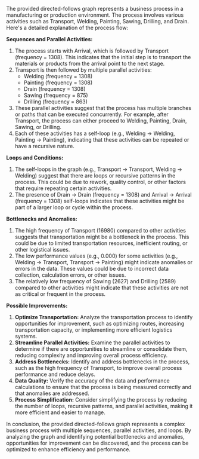 The provided directed-follows graph represents a business process in a manufacturing or production environment. The process involves various activities such as Transport, Welding, Painting, Sawing, Drilling, and Drain. Here's a detailed explanation of the process flow:

**Sequences and Parallel Activities:**

1. The process starts with Arrival, which is followed by Transport (frequency = 1308). This indicates that the initial step is to transport the materials or products from the arrival point to the next stage.
2. Transport is then followed by multiple parallel activities:
	* Welding (frequency = 1308)
	* Painting (frequency = 1308)
	* Drain (frequency = 1308)
	* Sawing (frequency = 875)
	* Drilling (frequency = 863)
3. These parallel activities suggest that the process has multiple branches or paths that can be executed concurrently. For example, after Transport, the process can either proceed to Welding, Painting, Drain, Sawing, or Drilling.
4. Each of these activities has a self-loop (e.g., Welding -> Welding, Painting -> Painting), indicating that these activities can be repeated or have a recursive nature.

**Loops and Conditions:**

1. The self-loops in the graph (e.g., Transport -> Transport, Welding -> Welding) suggest that there are loops or recursive patterns in the process. This could be due to rework, quality control, or other factors that require repeating certain activities.
2. The presence of Drain -> Drain (frequency = 1308) and Arrival -> Arrival (frequency = 1308) self-loops indicates that these activities might be part of a larger loop or cycle within the process.

**Bottlenecks and Anomalies:**

1. The high frequency of Transport (16980) compared to other activities suggests that transportation might be a bottleneck in the process. This could be due to limited transportation resources, inefficient routing, or other logistical issues.
2. The low performance values (e.g., 0.000) for some activities (e.g., Welding -> Transport, Transport -> Painting) might indicate anomalies or errors in the data. These values could be due to incorrect data collection, calculation errors, or other issues.
3. The relatively low frequency of Sawing (2627) and Drilling (2589) compared to other activities might indicate that these activities are not as critical or frequent in the process.

**Possible Improvements:**

1. **Optimize Transportation:** Analyze the transportation process to identify opportunities for improvement, such as optimizing routes, increasing transportation capacity, or implementing more efficient logistics systems.
2. **Streamline Parallel Activities:** Examine the parallel activities to determine if there are opportunities to streamline or consolidate them, reducing complexity and improving overall process efficiency.
3. **Address Bottlenecks:** Identify and address bottlenecks in the process, such as the high frequency of Transport, to improve overall process performance and reduce delays.
4. **Data Quality:** Verify the accuracy of the data and performance calculations to ensure that the process is being measured correctly and that anomalies are addressed.
5. **Process Simplification:** Consider simplifying the process by reducing the number of loops, recursive patterns, and parallel activities, making it more efficient and easier to manage.

In conclusion, the provided directed-follows graph represents a complex business process with multiple sequences, parallel activities, and loops. By analyzing the graph and identifying potential bottlenecks and anomalies, opportunities for improvement can be discovered, and the process can be optimized to enhance efficiency and performance.